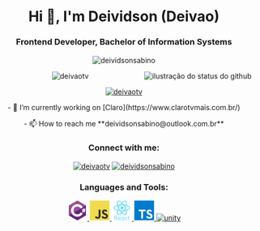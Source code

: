 <h1 align="center">Hi 👋, I'm Deividson (Deivao)</h1>
<h3 align="center">Frontend Developer, Bachelor of Information Systems</h3>
<p align="center"><img align="center" src="https://github-readme-streak-stats.herokuapp.com/?user=deividsonsabino&" alt="deividsonsabino" /></p>
<img align='right' src="https://github-readme-stats.vercel.app/api?username=deividsonsabino&show_icons=true&title_color=783c00&text_color=af552e&icon_color=783c00&bg_color=f8efd4&cache_seconds=2300" alt="ilustração do status do github">

<p align="center"><img src="https://komarev.com/ghpvc/?username=deivaotv&color=blueviolet&label=Views" alt="deivaotv" /></p>

<p align="center"> <a href="https://twitter.com/deivaotv" target="blank"><img src="https://img.shields.io/twitter/follow/deivaotv?logo=twitter&style=for-the-badge" alt="deivaotv" /></a> </p>
<p align="center">
- 🔭 I’m currently working on [Claro](https://www.clarotvmais.com.br/)
 </p>
 <p align="center">
- 📫 How to reach me **deividsonsabino@outlook.com.br**</p>
 

<h3 align="center">Connect with me:</h3>
<p align="center">
<a href="https://twitter.com/deivaotv" target="blank"><img align="center" src="https://raw.githubusercontent.com/rahuldkjain/github-profile-readme-generator/master/src/images/icons/Social/twitter.svg" alt="deivaotv" height="30" width="40" /></a>
<a href="https://linkedin.com/in/deividsonsabino" target="blank"><img align="center" src="https://raw.githubusercontent.com/rahuldkjain/github-profile-readme-generator/master/src/images/icons/Social/linked-in-alt.svg" alt="deividsonsabino" height="30" width="40" /></a>
</p>

<h3 align="center">Languages and Tools:</h3>
<p align="center"> <a href="https://www.w3schools.com/cs/" target="_blank" rel="noreferrer"> <img src="https://raw.githubusercontent.com/devicons/devicon/master/icons/csharp/csharp-original.svg" alt="csharp" width="40" height="40"/> </a> <a href="https://developer.mozilla.org/en-US/docs/Web/JavaScript" target="_blank" rel="noreferrer"> <img src="https://raw.githubusercontent.com/devicons/devicon/master/icons/javascript/javascript-original.svg" alt="javascript" width="40" height="40"/> </a> <a href="https://reactjs.org/" target="_blank" rel="noreferrer"> <img src="https://raw.githubusercontent.com/devicons/devicon/master/icons/react/react-original-wordmark.svg" alt="react" width="40" height="40"/> </a> <a href="https://www.typescriptlang.org/" target="_blank" rel="noreferrer"> <img src="https://raw.githubusercontent.com/devicons/devicon/master/icons/typescript/typescript-original.svg" alt="typescript" width="40" height="40"/> </a> <a href="https://unity.com/" target="_blank" rel="noreferrer"> <img src="https://www.vectorlogo.zone/logos/unity3d/unity3d-icon.svg" alt="unity" width="40" height="40"/> </a> </p>

